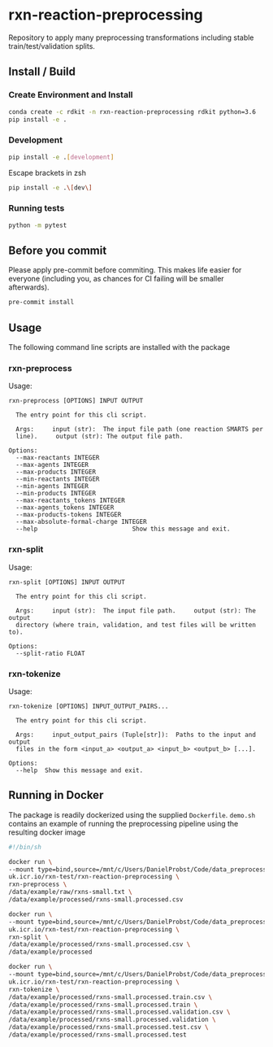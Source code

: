 # rxn-reaction-preprocessing

Repository to apply many preprocessing transformations including stable train/test/validation splits.

## Install / Build
### Create Environment and Install
```bash
conda create -c rdkit -n rxn-reaction-preprocessing rdkit python=3.6
pip install -e .
```

### Development
```bash
pip install -e .[development]
```
Escape brackets in zsh
```bash
pip install -e .\[dev\]
```

### Running tests
```bash
python -m pytest
```

## Before you commit
Please apply pre-commit before commiting. This makes life easier for everyone (including you, as chances for CI failing will be smaller afterwards).
```bash
pre-commit install
```

## Usage
The following command line scripts are installed with the package

### rxn-preprocess
Usage:
```
rxn-preprocess [OPTIONS] INPUT OUTPUT

  The entry point for this cli script.

  Args:     input (str):  The input file path (one reaction SMARTS per
  line).     output (str): The output file path.

Options:
  --max-reactants INTEGER
  --max-agents INTEGER
  --max-products INTEGER
  --min-reactants INTEGER
  --min-agents INTEGER
  --min-products INTEGER
  --max-reactants_tokens INTEGER
  --max-agents_tokens INTEGER
  --max-products-tokens INTEGER
  --max-absolute-formal-charge INTEGER
  --help                          Show this message and exit.
```
### rxn-split
Usage:
```
rxn-split [OPTIONS] INPUT OUTPUT

  The entry point for this cli script.

  Args:     input (str):  The input file path.     output (str): The output
  directory (where train, validation, and test files will be written to).

Options:
  --split-ratio FLOAT
```
### rxn-tokenize
Usage:
```
rxn-tokenize [OPTIONS] INPUT_OUTPUT_PAIRS...

  The entry point for this cli script.

  Args:     input_output_pairs (Tuple[str]):  Paths to the input and output
  files in the form <input_a> <output_a> <input_b> <output_b> [...].

Options:
  --help  Show this message and exit.
```

## Running in Docker
The package is readily dockerized using the supplied ```Dockerfile```. `demo.sh` contains an example of running the preprocessing pipeline using the resulting docker image
```bash
#!/bin/sh

docker run \
--mount type=bind,source=/mnt/c/Users/DanielProbst/Code/data_preprocessor/data,target=/data \
uk.icr.io/rxn-test/rxn-reaction-preprocessing \
rxn-preprocess \
/data/example/raw/rxns-small.txt \
/data/example/processed/rxns-small.processed.csv

docker run \
--mount type=bind,source=/mnt/c/Users/DanielProbst/Code/data_preprocessor/data,target=/data \
uk.icr.io/rxn-test/rxn-reaction-preprocessing \
rxn-split \
/data/example/processed/rxns-small.processed.csv \
/data/example/processed

docker run \
--mount type=bind,source=/mnt/c/Users/DanielProbst/Code/data_preprocessor/data,target=/data \
uk.icr.io/rxn-test/rxn-reaction-preprocessing \
rxn-tokenize \
/data/example/processed/rxns-small.processed.train.csv \
/data/example/processed/rxns-small.processed.train \
/data/example/processed/rxns-small.processed.validation.csv \
/data/example/processed/rxns-small.processed.validation \
/data/example/processed/rxns-small.processed.test.csv \
/data/example/processed/rxns-small.processed.test
```
